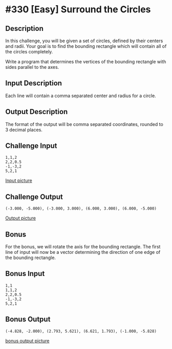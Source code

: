 # #330 [Easy] Surround the Circles

## Description

In this challenge, you will be given a set of circles, defined by their centers and radii. Your goal is to find the bounding rectangle which will contain all of the circles completely.

Write a program that determines the vertices of the bounding rectangle with sides parallel to the axes.

## Input Description

Each line will contain a comma separated center and radius for a circle.

## Output Description

The format of the output will be comma separated coordinates, rounded to 3 decimal places.

## Challenge Input

```
1,1,2
2,2,0.5
-1,-3,2
5,2,1
```
[Input picture](https://i.imgur.com/uz6Bxqb.png)

## Challenge Output
```
(-3.000, -5.000), (-3.000, 3.000), (6.000, 3.000), (6.000, -5.000)
```
[Output picture](https://i.imgur.com/GAxlE8O.png)

## Bonus
For the bonus, we will rotate the axis for the bounding rectangle. The first line of input will now be a vector determining the direction of one edge of the bounding rectangle.

## Bonus Input

```
1,1
1,1,2
2,2,0.5
-1,-3,2
5,2,1
```

## Bonus Output

```
(-4.828, -2.000), (2.793, 5.621), (6.621, 1.793), (-1.000, -5.828)
```

[bonus output picture](https://i.imgur.com/5IMZWPp.png)